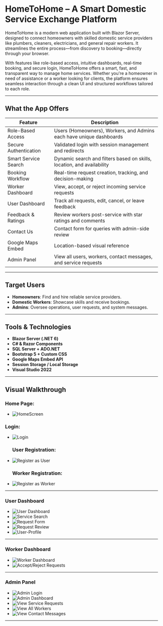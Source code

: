 # HomeToHome – A Smart Domestic Service Exchange Platform

HomeToHome is a modern web application built with Blazor Server, designed to connect homeowners with skilled domestic service providers like plumbers, cleaners, electricians, and general repair workers. It streamlines the entire process—from discovery to booking—directly through your browser.

With features like role-based access, intuitive dashboards, real-time booking, and secure login, HomeToHome offers a smart, fast, and transparent way to manage home services. Whether you're a homeowner in need of assistance or a worker looking for clients, the platform ensures seamless interaction through a clean UI and structured workflows tailored to each role.



---

## What the App Offers

| Feature                 | Description                                                                 |
|-------------------------|-----------------------------------------------------------------------------|
| Role-Based Access       | Users (Homeowners), Workers, and Admins each have unique dashboards         |
| Secure Authentication   | Validated login with session management and redirects                       |
| Smart Service Search    | Dynamic search and filters based on skills, location, and availability      |
| Booking Workflow        | Real-time request creation, tracking, and decision-making                   |
| Worker Dashboard        | View, accept, or reject incoming service requests                           |
| User Dashboard          | Track all requests, edit, cancel, or leave feedback                         |
| Feedback & Ratings      | Review workers post-service with star ratings and comments                  |
| Contact Us              | Contact form for queries with admin-side review                             |
| Google Maps Embed       | Location-based visual reference                                             |
| Admin Panel             | View all users, workers, contact messages, and service requests             |

---

## Target Users

-  **Homeowners**: Find and hire reliable service providers.
- **Domestic Workers**: Showcase skills and receive bookings.
- **Admins**: Oversee operations, user requests, and system messages.

---

## Tools & Technologies

- **Blazor Server (.NET 6)**
- **C# & Razor Components**
- **SQL Server + ADO.NET**
- **Bootstrap 5 + Custom CSS**
- **Google Maps Embed API**
- **Session Storage / Local Storage**
- **Visual Studio 2022**

---

## Visual Walkthrough

### Home Page:
- ![HomeScreen](screenshots/homepage.jpg)

### Login:
- ![Login](screenshots/login.jpg)

  ### User Registration:
- ![Register as User](screenshots/register-user.jpg)

  ### Worker Registration:
- ![Register as Worker](screenshots/register-worker.jpg)

---

###  User Dashboard

- ![User Dashboard](screenshots/user-dashboard.jpg)
- ![Service Search](screenshots/search-service.jpg)
- ![Request Form](screenshots/request-form.png)
- ![Request Review](screenshots/request-review.jpg)
- ![User-Profile](screenshots/user-profile.jpg)

---

### Worker Dashboard

- ![Worker Dashboard](screenshots/worker-dashboard.jpg)
- ![Accept/Reject Requests](screenshots/accept-request.jpg)

---

### Admin Panel

- ![Admin Login](screenshots/admin-login.jpg)
- ![Admin Dashboard](screenshots/admin-dashboard.jpg)
- ![View Service Requests](screenshots/all-requests.jpg)
- ![View All Workers](screenshots/all-workers.jpg)
- ![View Contact Messages](screenshots/contact-admin.jpg)

---

